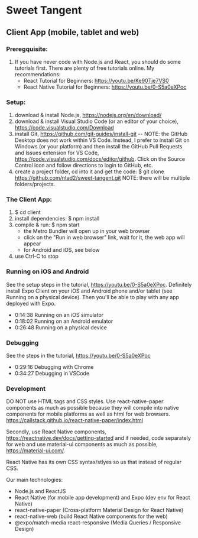 # Sweet Tangent

## Client App (mobile, tablet and web)

### Preregquisite:

1. If you have never code with Node.js and React, you should do some tutorials first. There are plenty of free tutorials online. My recommendations:
   - React Tutorial for Beginners: https://youtu.be/Ke90Tje7VS0
   - React Native Tutorial for Beginners: https://youtu.be/0-S5a0eXPoc

### Setup:

1. download & install Node.js, https://nodejs.org/en/download/
2. download & install Visual Studio Code (or an editor of your choice), https://code.visualstudio.com/Download
3. install Git, https://github.com/git-guides/install-git -- NOTE: the GitHub Desktop does not work within VS Code. Instead, I prefer to install Git on Windows (or your platform) and then install the GitHub Pull Requests and Issues extension for VS Code, https://code.visualstudio.com/docs/editor/github. Click on the Source Control icon and follow directions to login to GitHub, etc.
4. create a project folder, cd into it and get the code: $ git clone https://github.com/ntad2/sweet-tangent.git
   NOTE: there will be multiple folders/projects.

### The Client App:

1. $ cd client
2. install dependencies: $ npm install
3. compile & run: $ npm start
   - the Metro Bundler will open up in your web browser
   - click on the "Run in web browser" link, wait for it, the web app will appear
   - for Android and iOS, see below
4. use Ctrl-C to stop

### Running on iOS and Android

See the setup steps in the tutorial, https://youtu.be/0-S5a0eXPoc. Definitely install Expo Client on your iOS and Android phone and/or tablet (see Running on a physical device). Then you'll be able to play with any app deployed with Expo.

- 0:14:38​ Running on an iOS simulator
- 0:18:02​ Running on an Android emulator
- 0:26:48​ Running on a physical device

### Debugging

See the steps in the tutorial, https://youtu.be/0-S5a0eXPoc

- 0:29:16​ Debugging with Chrome
- 0:34:27​ Debugging in VSCode

### Development

DO NOT use HTML tags and CSS styles. Use react-native-paper components as much as possible because they will compile into native components for mobile platforms as well as html for web browsers. https://callstack.github.io/react-native-paper/index.html

Secondly, use React Native components, https://reactnative.dev/docs/getting-started and if needed, code separately for web and use material-ui components as much as possible, https://material-ui.com/.

React Native has its own CSS syntax/stlyes so us that instead of regular CSS.

Our main technologies:

- Node.js and ReactJS
- React Native (for mobile app development) and Expo (dev env for React Native)
- react-native-paper (Cross-platform Material Design for React Native)
- react-native-web (build React Native components for the web)
- @expo/match-media react-responsive (Media Queries / Responsive Design)
